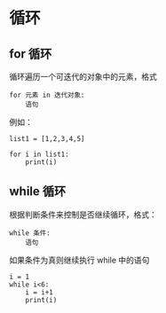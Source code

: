 # 循环
## for 循环

循环遍历一个可迭代的对象中的元素，格式

```
for 元素 in 迭代对象:
	语句
```
例如：

```
list1 = [1,2,3,4,5]

for i in list1:
    print(i)

```

## while 循环
根据判断条件来控制是否继续循环，格式：

```
while 条件:
	语句
```
如果条件为真则继续执行 while 中的语句

```
i = 1
while i<6:
    i = i+1
    print(i)

```